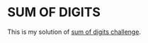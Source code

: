 # SUM OF DIGITS

This is my solution of [sum of digits challenge](https://www.codeeval.com/open_challenges/21/).

